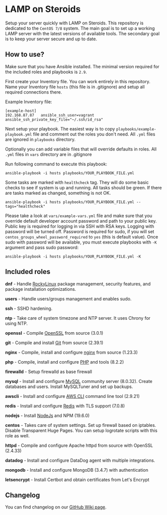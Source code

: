 LAMP on Steroids
================

Setup your server quickly with LAMP on Steroids. This repository is dedicated to the `CentOS 7/8` system.
The main goal is to set up a working LAMP server with the latest versions of available tools.
The secondary goal is to keep your server secure and up to date.

How to use?
-----------

Make sure that you have Ansible installed. The minimal version required for the included roles and playbooks is `2.9`.

First create your Inventory file. You can work entirely in this repository. Name your Inventory file `hosts` (this file is in .gitignore) and setup all required connections there.

Example Inventory file:
```
[example-host]
192.168.87.87   ansible_ssh_user=vagrant    ansible_ssh_private_key_file="~/.ssh/id_rsa"
```

Next setup your playbook. The easiest way is to copy `playbooks/example-playbook.yml` file and comment out the roles you don't need. All `.yml` files are ignored in `playbooks` directory.

Optionally you can add variable files that will override defaults in roles. All `.yml` files in `vars` directory are in .gitignore

Run following command to execute this playbook:
```
ansible-playbook -i hosts playbooks/YOUR_PLAYBOOK_FILE.yml
```

Some tasks are marked with `healthcheck` tag. They will do some basic checks to see if system is up and running. All tasks should be green. If there are tasks marked as changed, something is not OK.
```
ansible-playbook -i hosts playbooks/YOUR_PLAYBOOK_FILE.yml --tags="healthcheck" 
``` 

Please take a look at `vars/example-vars.yml` file and make sure that you override default developer account password and path to your public key. 
Public key is required for logging in via SSH with RSA keys. Logging with password will be turned off.
Password is required for sudo, if you will set `centos_groups_wheel_password_required` to `yes` (this is default value). Once sudo with password will be available, you must execute playbooks with `-K` argument and pass sudo password:

```
ansible-playbook -i hosts playbooks/YOUR_PLAYBOOK_FILE.yml -K
```

Included roles
--------------
**dnf** - Handle [RockyLinux](https://rockylinux.org/news/) package management, security features, and package installation optimizations.

**users** - Handle users/groups management and enables sudo.

**ssh** - SSHD hardening.

**ntp** - Take care of system timezone and NTP server. It uses Chrony for using NTP.

**openssl** - Compile [OpenSSL](https://github.com/openssl/openssl/tags) from source (3.0.1)

**git** - Compile and install [Git](https://github.com/git/git/tags) from source (2.39.1) 

**nginx** - Compile, install and configure [nginx](https://nginx.org/en/download.html) from source (1.23.3)

**php** - Compile, install and configure [PHP](https://github.com/php/php-src/tags) and tools (8.2.2)

**firewalld** - Setup firewalld as base firewall

**mysql** - Install and configure [MySQL](https://dev.mysql.com/downloads/mysql/) community server (8.0.32). Create databases and users. Install MySQLTuner and set up backups.

**awscli** - Install and configure [AWS CLI](https://github.com/aws/aws-cli/tags) command line tool (2.9.21)

**redis** - Install and configure [Redis](https://redis.io/download) with TLS support (7.0.8)

**nodejs** - Install [NodeJs](https://nodejs.org/en/) and NPM (19.6.0)

**centos** - Takes care of system settings. Set up firewall based on iptables. Disable Transparent Huge Pages.
You can setup logrotate scripts with this role as well.

**httpd** - Compile and configure Apache httpd from source with OpenSSL (2.4.33)

**datadog** - Install and configure DataDog agent with multiple integrations.

**mongodb** - Install and configure MongoDB (3.4.7) with authentication

**letsencrypt** - Install Certbot and obtain certificates from Let's Encrypt

Changelog
---------

You can find changelog on our [GitHub Wiki page](https://github.com/blacksaildivision/lamponsteroids/wiki/Changelog).
